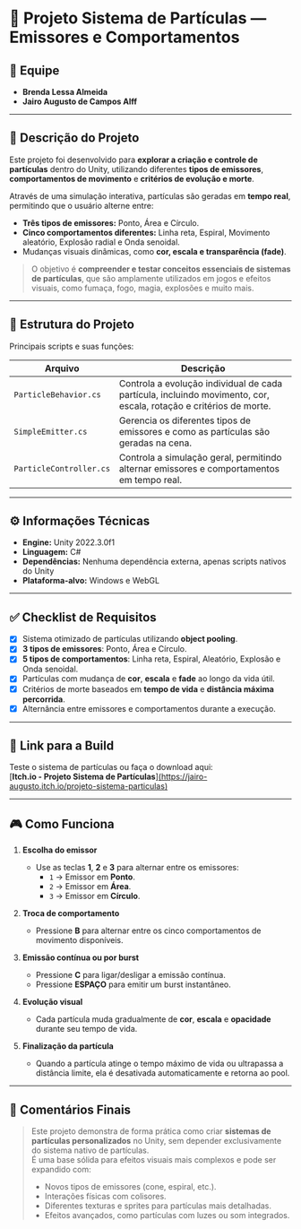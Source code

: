 # 🌌 Projeto Sistema de Partículas — Emissores e Comportamentos

## 👥 Equipe
- **Brenda Lessa Almeida**  
- **Jairo Augusto de Campos Alff**  

---

## 📝 Descrição do Projeto
Este projeto foi desenvolvido para **explorar a criação e controle de partículas** dentro do Unity, utilizando diferentes **tipos de emissores**, **comportamentos de movimento** e **critérios de evolução e morte**.

Através de uma simulação interativa, partículas são geradas em **tempo real**, permitindo que o usuário alterne entre:
- **Três tipos de emissores:** Ponto, Área e Círculo.  
- **Cinco comportamentos diferentes:** Linha reta, Espiral, Movimento aleatório, Explosão radial e Onda senoidal.  
- Mudanças visuais dinâmicas, como **cor, escala e transparência (fade)**.

> O objetivo é **compreender e testar conceitos essenciais de sistemas de partículas**, que são amplamente utilizados em jogos e efeitos visuais, como fumaça, fogo, magia, explosões e muito mais.

---

## 📂 Estrutura do Projeto
Principais scripts e suas funções:

| **Arquivo**            | **Descrição**                                                                                                         |
|------------------------|---------------------------------------------------------------------------------------------------------------------|
| `ParticleBehavior.cs`  | Controla a evolução individual de cada partícula, incluindo movimento, cor, escala, rotação e critérios de morte.   |
| `SimpleEmitter.cs`     | Gerencia os diferentes tipos de emissores e como as partículas são geradas na cena.                                 |
| `ParticleController.cs`| Controla a simulação geral, permitindo alternar emissores e comportamentos em tempo real.                           |

---

## ⚙️ Informações Técnicas
- **Engine:** Unity 2022.3.0f1  
- **Linguagem:** C#  
- **Dependências:** Nenhuma dependência externa, apenas scripts nativos do Unity  
- **Plataforma-alvo:** Windows e WebGL  

---

## ✅ Checklist de Requisitos
- [x] Sistema otimizado de partículas utilizando **object pooling**.  
- [x] **3 tipos de emissores**: Ponto, Área e Círculo.  
- [x] **5 tipos de comportamentos**: Linha reta, Espiral, Aleatório, Explosão e Onda senoidal.  
- [x] Partículas com mudança de **cor**, **escala** e **fade** ao longo da vida útil.  
- [x] Critérios de morte baseados em **tempo de vida** e **distância máxima percorrida**.  
- [x] Alternância entre emissores e comportamentos durante a execução.  

---

## 🔗 Link para a Build
Teste o sistema de partículas ou faça o download aqui:  
[**Itch.io - Projeto Sistema de Partículas**][(https://jairo-augusto.itch.io/projeto-sistema-particulas)](https://jairo-augusto.itch.io/projetos-animacao-computadorizada)

---

## 🎮 Como Funciona
1. **Escolha do emissor**  
   - Use as teclas **1**, **2** e **3** para alternar entre os emissores:
     - `1` → Emissor em **Ponto**.  
     - `2` → Emissor em **Área**.  
     - `3` → Emissor em **Círculo**.

2. **Troca de comportamento**  
   - Pressione **B** para alternar entre os cinco comportamentos de movimento disponíveis.

3. **Emissão contínua ou por burst**  
   - Pressione **C** para ligar/desligar a emissão contínua.  
   - Pressione **ESPAÇO** para emitir um burst instantâneo.

4. **Evolução visual**  
   - Cada partícula muda gradualmente de **cor**, **escala** e **opacidade** durante seu tempo de vida.

5. **Finalização da partícula**  
   - Quando a partícula atinge o tempo máximo de vida ou ultrapassa a distância limite, ela é desativada automaticamente e retorna ao pool.

---

## 💭 Comentários Finais
> Este projeto demonstra de forma prática como criar **sistemas de partículas personalizados** no Unity, sem depender exclusivamente do sistema nativo de partículas.  
> É uma base sólida para efeitos visuais mais complexos e pode ser expandido com:
> - Novos tipos de emissores (cone, espiral, etc.).  
> - Interações físicas com colisores.  
> - Diferentes texturas e sprites para partículas mais detalhadas.  
> - Efeitos avançados, como partículas com luzes ou som integrados.  
